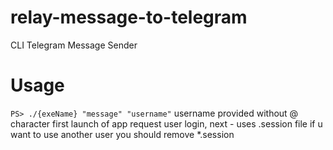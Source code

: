 # relay-message-to-telegram
CLI Telegram Message Sender
# Usage
```PS> ./{exeName} "message" "username"``` 
username provided without @ character
first launch of app request user login, next - uses .session file
if u want to use another user you should remove *.session
